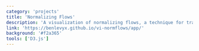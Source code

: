 ```yaml
---
category: 'projects'
title: 'Normalizing Flows'
description: 'A visualization of normalizing flows, a technique for transforming simple distributions into more complex ones for use in variational inference.'
link: 'https://benlevyx.github.io/vi-normflows/app/'
background: '#f2a365'
tools: ['D3.js']
---
```

